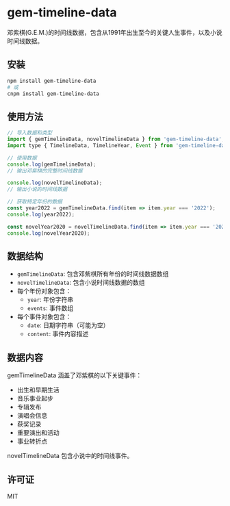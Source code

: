 # gem-timeline-data

邓紫棋(G.E.M.)的时间线数据，包含从1991年出生至今的关键人生事件，以及小说时间线数据。

## 安装

```bash
npm install gem-timeline-data
# 或
cnpm install gem-timeline-data
```

## 使用方法

```javascript
// 导入数据和类型
import { gemTimelineData, novelTimelineData } from 'gem-timeline-data';
import type { TimelineData, TimelineYear, Event } from 'gem-timeline-data';

// 使用数据
console.log(gemTimelineData);
// 输出邓紫棋的完整时间线数据

console.log(novelTimelineData);
// 输出小说的时间线数据

// 获取特定年份的数据
const year2022 = gemTimelineData.find(item => item.year === '2022');
console.log(year2022);

const novelYear2020 = novelTimelineData.find(item => item.year === '2020');
console.log(novelYear2020);
```

## 数据结构

- `gemTimelineData`: 包含邓紫棋所有年份的时间线数据数组
- `novelTimelineData`: 包含小说时间线数据的数组
- 每个年份对象包含：
  - `year`: 年份字符串
  - `events`: 事件数组
- 每个事件对象包含：
  - `date`: 日期字符串（可能为空）
  - `content`: 事件内容描述

## 数据内容

gemTimelineData 涵盖了邓紫棋的以下关键事件：
- 出生和早期生活
- 音乐事业起步
- 专辑发布
- 演唱会信息
- 获奖记录
- 重要演出和活动
- 事业转折点

novelTimelineData 包含小说中的时间线事件。

## 许可证

MIT